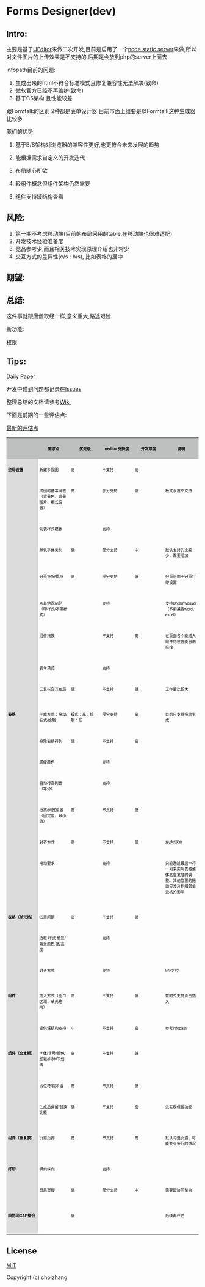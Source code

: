 # Forms Designer(dev)

## Intro:

主要是基于[UEditor](https://github.com/fex-team/ueditor)来做二次开发,目前是启用了一个[node static server](https://github.com/avevlad/gulp-connect)来做,所以对文件图片的上传效果是不支持的,后期是会放到php的server上面去

infopath目前的问题:

1. 生成出来的html不符合标准模式且修复兼容性无法解决(致命)
2. 微软官方已经不再维护(致命)
3. 基于CS架构,且性能较差

跟Formtalk的区别
2种都是表单设计器,目前市面上组要是以Formtalk这种生成器比较多

我们的优势
1. 基于B/S架构对浏览器的兼容性更好,也更符合未来发展的趋势
2. 能根据需求自定义的开发迭代

1. 布局随心所欲
2. 轻组件概念但组件架构仍然需要
3. 组件支持域结构查看

## 风险:
1. 第一期不考虑移动端(目前的布局采用的table,在移动端也很难适配)
2. 开发技术经验准备度
3. 竞品参考少,而且相关技术实现原理介绍也非常少
4. 交互方式的差异性(c/s : b/s), 比如表格的居中

## 期望:

## 总结:
这件事就跟唐僧取经一样,意义重大,路途艰险

新功能:

权限

## Tips:

[Daily Paper](DailyPaper.md)

开发中碰到问题都记录在[Issues](https://github.com/choizhang/forms-designer/issues)

整理总结的文档请参考[Wiki](https://github.com/choizhang/forms-designer/wiki)

下面是前期的一些评估点:

[最新的评估点](https://docs.zoho.com.cn/sheet/ropen.do?rid=jw8rlf4d3c93ce6144dc2bef50bc3cc09d4fb#)

<table cellspacing="0" cellpadding="0">
    <tbody>
        <tr class="firstRow">
            <td valign="top" style="border-color: rgb(0, 0, 0); padding: 4px; word-break: break-all; background-color: rgb(190, 192, 191);" width="89" height="14"></td>
            <td valign="top" style="border-color: rgb(0, 0, 0); padding: 4px; background-color: rgb(190, 192, 191);" width="89" height="14">
                <p style="text-align:center;">
                    <span style="font-family:PingFang SC;color:#000000;font-stretch: normal; font-size: 10px; font-family: &#39;PingFang SC&#39;; font-kerning: none; font-variant-ligatures: common-ligatures; -webkit-text-stroke-color: rgb(0, 0, 0);"><strong>需求点</strong></span>
                </p>
            </td>
            <td valign="top" style="border-color: rgb(0, 0, 0); padding: 4px; background-color: rgb(190, 192, 191);" width="89" height="14">
                <p style="text-align:center;">
                    <span style="font-family:PingFang SC;color:#000000;font-stretch: normal; font-size: 10px; font-family: &#39;PingFang SC&#39;; font-kerning: none; font-variant-ligatures: common-ligatures; -webkit-text-stroke-color: rgb(0, 0, 0);"><strong>优先级</strong></span>
                </p>
            </td>
            <td valign="top" style="border-color: rgb(0, 0, 0); padding: 4px; background-color: rgb(190, 192, 191);" width="89" height="14">
                <p style="text-align:center;">
                    <span style="font-family:Helvetica;color:#000000;font-stretch: normal; font-size: 10px; font-family: Helvetica; font-kerning: none; font-variant-ligatures: common-ligatures; -webkit-text-stroke-color: rgb(0, 0, 0);"><strong>ueditor</strong></span><span style="font-family:PingFang SC;color:#000000;font-stretch: normal; font-size: 10px; font-family: &#39;PingFang SC&#39;; font-kerning: none; font-variant-ligatures: common-ligatures; -webkit-text-stroke-color: rgb(0, 0, 0);"><strong>支持度</strong></span>
                </p>
            </td>
            <td valign="top" style="border-color: rgb(0, 0, 0); padding: 4px; background-color: rgb(190, 192, 191);" width="89" height="14">
                <p style="text-align:center;">
                    <span style="font-family:PingFang SC;color:#000000;font-stretch: normal; font-size: 10px; font-family: &#39;PingFang SC&#39;; font-kerning: none; font-variant-ligatures: common-ligatures; -webkit-text-stroke-color: rgb(0, 0, 0);"><strong>开发难度</strong></span>
                </p>
            </td>
            <td valign="top" style="border-color: rgb(0, 0, 0); padding: 4px; background-color: rgb(190, 192, 191);" width="89" height="14">
                <p style="text-align:center;">
                    <span style="font-family:PingFang SC;color:#000000;font-stretch: normal; font-size: 10px; font-family: &#39;PingFang SC&#39;; font-kerning: none; font-variant-ligatures: common-ligatures; -webkit-text-stroke-color: rgb(0, 0, 0);"><strong>说明</strong></span>
                </p>
            </td>
        </tr>
        <tr>
            <td valign="top" style="border-color: rgb(0, 0, 0); padding: 4px; word-break: break-all; background-color: rgb(220, 220, 220);" width="89" height="13" class="selectTdClass">
                <p>
                    <span style="font-family:PingFang SC;color:#000000;font-stretch: normal; font-size: 10px; font-family: &#39;PingFang SC&#39;; font-kerning: none; font-variant-ligatures: common-ligatures; -webkit-text-stroke-color: rgb(0, 0, 0);"><strong>全局设置</strong></span>
                </p>
            </td>
            <td valign="top" style="border-color: rgb(0, 0, 0); padding: 4px;" width="89" height="13" class="selectTdClass">
                <p>
                    <span style="font-family:PingFang SC;color:#000000;font-stretch: normal; font-size: 10px; font-family: &#39;PingFang SC&#39;; font-kerning: none; font-variant-ligatures: common-ligatures; -webkit-text-stroke-color: rgb(0, 0, 0);">新建多视图</span>
                </p>
            </td>
            <td valign="top" style="border-color: rgb(0, 0, 0); padding: 4px;" width="89" height="13" class="selectTdClass">
                <p>
                    <span style="font-family:PingFang SC;color:#000000;font-stretch: normal; font-size: 10px; font-family: &#39;PingFang SC&#39;; font-kerning: none; font-variant-ligatures: common-ligatures; -webkit-text-stroke-color: rgb(0, 0, 0);">高</span>
                </p>
            </td>
            <td valign="top" style="border-color: rgb(0, 0, 0); padding: 4px;" width="89" height="13" class="selectTdClass">
                <p>
                    <span style="font-family:PingFang SC;color:#000000;font-stretch: normal; font-size: 10px; font-family: &#39;PingFang SC&#39;; font-kerning: none; font-variant-ligatures: common-ligatures; -webkit-text-stroke-color: rgb(0, 0, 0);">不支持</span>
                </p>
            </td>
            <td valign="top" style="border-color: rgb(0, 0, 0); padding: 4px;" width="89" height="13" class="selectTdClass">
                <p>
                    <span style="font-family:PingFang SC;color:#000000;font-stretch: normal; font-size: 10px; font-family: &#39;PingFang SC&#39;; font-kerning: none; font-variant-ligatures: common-ligatures; -webkit-text-stroke-color: rgb(0, 0, 0);">高</span>
                </p>
            </td>
            <td valign="top" style="border-color: rgb(0, 0, 0); padding: 4px;" width="89" height="13" class="selectTdClass"></td>
        </tr>
        <tr>
            <td valign="top" style="border-color: rgb(0, 0, 0); padding: 4px; background-color: rgb(220, 220, 220);" width="89" height="41"></td>
            <td valign="top" style="border-color: rgb(0, 0, 0); padding: 4px;" width="89" height="41">
                <p>
                    <span style="font-family:PingFang SC;color:#000000;font-stretch: normal; font-size: 10px; font-family: &#39;PingFang SC&#39;; font-kerning: none; font-variant-ligatures: common-ligatures; -webkit-text-stroke-color: rgb(0, 0, 0);">试图的基本设置（背景色，背景图片，板式设置）</span>
                </p>
            </td>
            <td valign="top" style="border-color: rgb(0, 0, 0); padding: 4px;" width="89" height="41">
                <p>
                    <span style="font-family:PingFang SC;color:#000000;font-stretch: normal; font-size: 10px; font-family: &#39;PingFang SC&#39;; font-kerning: none; font-variant-ligatures: common-ligatures; -webkit-text-stroke-color: rgb(0, 0, 0);">高</span>
                </p>
            </td>
            <td valign="top" style="border-color: rgb(0, 0, 0); padding: 4px;" width="89" height="41">
                <p>
                    <span style="font-family:PingFang SC;color:#000000;font-stretch: normal; font-size: 10px; font-family: &#39;PingFang SC&#39;; font-kerning: none; font-variant-ligatures: common-ligatures; -webkit-text-stroke-color: rgb(0, 0, 0);">部分支持</span>
                </p>
            </td>
            <td valign="top" style="border-color: rgb(0, 0, 0); padding: 4px;" width="89" height="41">
                <p>
                    <span style="font-family:PingFang SC;color:#000000;font-stretch: normal; font-size: 10px; font-family: &#39;PingFang SC&#39;; font-kerning: none; font-variant-ligatures: common-ligatures; -webkit-text-stroke-color: rgb(0, 0, 0);">低</span>
                </p>
            </td>
            <td valign="top" style="border-color: rgb(0, 0, 0); padding: 4px;" width="89" height="41">
                <p>
                    <span style="font-family:PingFang SC;color:#000000;font-stretch: normal; font-size: 10px; font-family: &#39;PingFang SC&#39;; font-kerning: none; font-variant-ligatures: common-ligatures; -webkit-text-stroke-color: rgb(0, 0, 0);">板式设置不支持</span>
                </p>
            </td>
        </tr>
        <tr>
            <td valign="top" style="border-color: rgb(0, 0, 0); padding: 4px; background-color: rgb(220, 220, 220);" width="89" height="14"></td>
            <td valign="top" style="border-color: rgb(0, 0, 0); padding: 4px;" width="89" height="14">
                <p>
                    <span style="font-family:PingFang SC;color:#000000;font-stretch: normal; font-size: 10px; font-family: &#39;PingFang SC&#39;; font-kerning: none; font-variant-ligatures: common-ligatures; -webkit-text-stroke-color: rgb(0, 0, 0);">列表样式模板</span>
                </p>
            </td>
            <td valign="top" style="border-color: rgb(0, 0, 0); padding: 4px;" width="89" height="14"></td>
            <td valign="top" style="border-color: rgb(0, 0, 0); padding: 4px;" width="89" height="14">
                <p>
                    <span style="font-family:PingFang SC;color:#000000;font-stretch: normal; font-size: 10px; font-family: &#39;PingFang SC&#39;; font-kerning: none; font-variant-ligatures: common-ligatures; -webkit-text-stroke-color: rgb(0, 0, 0);">支持</span>
                </p>
            </td>
            <td valign="top" style="border-color: rgb(0, 0, 0); padding: 4px;" width="89" height="14"></td>
            <td valign="top" style="border-color: rgb(0, 0, 0); padding: 4px;" width="89" height="14"></td>
        </tr>
        <tr>
            <td valign="top" style="border-color: rgb(0, 0, 0); padding: 4px; background-color: rgb(220, 220, 220);" width="89" height="27"></td>
            <td valign="top" style="border-color: rgb(0, 0, 0); padding: 4px;" width="89" height="27">
                <p>
                    <span style="font-family:PingFang SC;color:#000000;font-stretch: normal; font-size: 10px; font-family: &#39;PingFang SC&#39;; font-kerning: none; font-variant-ligatures: common-ligatures; -webkit-text-stroke-color: rgb(0, 0, 0);">默认字体类别</span>
                </p>
            </td>
            <td valign="top" style="border-color: rgb(0, 0, 0); padding: 4px;" width="89" height="27">
                <p>
                    <span style="font-family:PingFang SC;color:#000000;font-stretch: normal; font-size: 10px; font-family: &#39;PingFang SC&#39;; font-kerning: none; font-variant-ligatures: common-ligatures; -webkit-text-stroke-color: rgb(0, 0, 0);">低</span>
                </p>
            </td>
            <td valign="top" style="border-color: rgb(0, 0, 0); padding: 4px;" width="89" height="27">
                <p>
                    <span style="font-family:PingFang SC;color:#000000;font-stretch: normal; font-size: 10px; font-family: &#39;PingFang SC&#39;; font-kerning: none; font-variant-ligatures: common-ligatures; -webkit-text-stroke-color: rgb(0, 0, 0);">部分支持</span>
                </p>
            </td>
            <td valign="top" style="border-color: rgb(0, 0, 0); padding: 4px;" width="89" height="27">
                <p>
                    <span style="font-family:PingFang SC;color:#000000;font-stretch: normal; font-size: 10px; font-family: &#39;PingFang SC&#39;; font-kerning: none; font-variant-ligatures: common-ligatures; -webkit-text-stroke-color: rgb(0, 0, 0);">中</span>
                </p>
            </td>
            <td valign="top" style="border-color: rgb(0, 0, 0); padding: 4px;" width="89" height="27">
                <p>
                    <span style="font-family:PingFang SC;color:#000000;font-stretch: normal; font-size: 10px; font-family: &#39;PingFang SC&#39;; font-kerning: none; font-variant-ligatures: common-ligatures; -webkit-text-stroke-color: rgb(0, 0, 0);">默认支持的比较少，需要增加</span>
                </p>
            </td>
        </tr>
        <tr>
            <td valign="top" style="border-color: rgb(0, 0, 0); padding: 4px; background-color: rgb(220, 220, 220);" width="89" height="28"></td>
            <td valign="top" style="border-color: rgb(0, 0, 0); padding: 4px;" width="89" height="28">
                <p>
                    <span style="font-family:PingFang SC;color:#000000;font-stretch: normal; font-size: 10px; font-family: &#39;PingFang SC&#39;; font-kerning: none; font-variant-ligatures: common-ligatures; -webkit-text-stroke-color: rgb(0, 0, 0);">分页符</span><span style="font-family:Helvetica;color:#000000;font-stretch: normal; font-size: 10px; font-family: Helvetica; font-kerning: none; font-variant-ligatures: common-ligatures; -webkit-text-stroke-color: rgb(0, 0, 0);">/</span><span style="font-family:PingFang SC;color:#000000;font-stretch: normal; font-size: 10px; font-family: &#39;PingFang SC&#39;; font-kerning: none; font-variant-ligatures: common-ligatures; -webkit-text-stroke-color: rgb(0, 0, 0);">分隔符</span>
                </p>
            </td>
            <td valign="top" style="border-color: rgb(0, 0, 0); padding: 4px;" width="89" height="28">
                <p>
                    <span style="font-family:PingFang SC;color:#000000;font-stretch: normal; font-size: 10px; font-family: &#39;PingFang SC&#39;; font-kerning: none; font-variant-ligatures: common-ligatures; -webkit-text-stroke-color: rgb(0, 0, 0);">高</span>
                </p>
            </td>
            <td valign="top" style="border-color: rgb(0, 0, 0); padding: 4px;" width="89" height="28">
                <p>
                    <span style="font-family:PingFang SC;color:#000000;font-stretch: normal; font-size: 10px; font-family: &#39;PingFang SC&#39;; font-kerning: none; font-variant-ligatures: common-ligatures; -webkit-text-stroke-color: rgb(0, 0, 0);">部分支持</span>
                </p>
            </td>
            <td valign="top" style="border-color: rgb(0, 0, 0); padding: 4px;" width="89" height="28">
                <p>
                    <span style="font-family:PingFang SC;color:#000000;font-stretch: normal; font-size: 10px; font-family: &#39;PingFang SC&#39;; font-kerning: none; font-variant-ligatures: common-ligatures; -webkit-text-stroke-color: rgb(0, 0, 0);">低</span>
                </p>
            </td>
            <td valign="top" style="border-color: rgb(0, 0, 0); padding: 4px;" width="89" height="28">
                <p>
                    <span style="font-family:PingFang SC;color:#000000;font-stretch: normal; font-size: 10px; font-family: &#39;PingFang SC&#39;; font-kerning: none; font-variant-ligatures: common-ligatures; -webkit-text-stroke-color: rgb(0, 0, 0);">分页符用于分页打印设置</span>
                </p>
            </td>
        </tr>
        <tr>
            <td valign="top" style="border-color: rgb(0, 0, 0); padding: 4px; background-color: rgb(220, 220, 220);" width="89" height="55"></td>
            <td valign="top" style="border-color: rgb(0, 0, 0); padding: 4px;" width="89" height="55">
                <p>
                    <span style="font-family:PingFang SC;color:#000000;font-stretch: normal; font-size: 10px; font-family: &#39;PingFang SC&#39;; font-kerning: none; font-variant-ligatures: common-ligatures; -webkit-text-stroke-color: rgb(0, 0, 0);">从其他源粘贴（带样式</span><span style="font-family:Helvetica;color:#000000;font-stretch: normal; font-size: 10px; font-family: Helvetica; font-kerning: none; font-variant-ligatures: common-ligatures; -webkit-text-stroke-color: rgb(0, 0, 0);">/</span><span style="font-family:PingFang SC;color:#000000;font-stretch: normal; font-size: 10px; font-family: &#39;PingFang SC&#39;; font-kerning: none; font-variant-ligatures: common-ligatures; -webkit-text-stroke-color: rgb(0, 0, 0);">不带样式）</span>
                </p>
            </td>
            <td valign="top" style="border-color: rgb(0, 0, 0); padding: 4px;" width="89" height="55"></td>
            <td valign="top" style="border-color: rgb(0, 0, 0); padding: 4px;" width="89" height="55">
                <p>
                    <span style="font-family:PingFang SC;color:#000000;font-stretch: normal; font-size: 10px; font-family: &#39;PingFang SC&#39;; font-kerning: none; font-variant-ligatures: common-ligatures; -webkit-text-stroke-color: rgb(0, 0, 0);">支持</span>
                </p>
            </td>
            <td valign="top" style="border-color: rgb(0, 0, 0); padding: 4px;" width="89" height="55"></td>
            <td valign="top" style="border-color: rgb(0, 0, 0); padding: 4px;" width="89" height="55">
                <p>
                    <span style="font-family:PingFang SC;color:#000000;font-stretch: normal; font-size: 10px; font-family: &#39;PingFang SC&#39;; font-kerning: none; font-variant-ligatures: common-ligatures; -webkit-text-stroke-color: rgb(0, 0, 0);">支持</span><span style="font-family:Helvetica;color:#000000;font-stretch: normal; font-size: 10px; font-family: Helvetica; font-kerning: none; font-variant-ligatures: common-ligatures; -webkit-text-stroke-color: rgb(0, 0, 0);">Dreamweaver</span><span style="font-family:PingFang SC;color:#000000;font-stretch: normal; font-size: 10px; font-family: &#39;PingFang SC&#39;; font-kerning: none; font-variant-ligatures: common-ligatures; -webkit-text-stroke-color: rgb(0, 0, 0);">（不用兼容</span><span style="font-family:Helvetica;color:#000000;font-stretch: normal; font-size: 10px; font-family: Helvetica; font-kerning: none; font-variant-ligatures: common-ligatures; -webkit-text-stroke-color: rgb(0, 0, 0);">word</span><span style="font-family:PingFang SC;color:#000000;font-stretch: normal; font-size: 10px; font-family: &#39;PingFang SC&#39;; font-kerning: none; font-variant-ligatures: common-ligatures; -webkit-text-stroke-color: rgb(0, 0, 0);">，</span><span style="font-family:Helvetica;color:#000000;font-stretch: normal; font-size: 10px; font-family: Helvetica; font-kerning: none; font-variant-ligatures: common-ligatures; -webkit-text-stroke-color: rgb(0, 0, 0);">excel</span><span style="font-family:PingFang SC;color:#000000;font-stretch: normal; font-size: 10px; font-family: &#39;PingFang SC&#39;; font-kerning: none; font-variant-ligatures: common-ligatures; -webkit-text-stroke-color: rgb(0, 0, 0);">）</span>
                </p>
            </td>
        </tr>
        <tr>
            <td valign="top" style="border-color: rgb(0, 0, 0); padding: 4px; background-color: rgb(220, 220, 220);" width="89" height="41"></td>
            <td valign="top" style="border-color: rgb(0, 0, 0); padding: 4px;" width="89" height="41">
                <p>
                    <span style="font-family:PingFang SC;color:#000000;font-stretch: normal; font-size: 10px; font-family: &#39;PingFang SC&#39;; font-kerning: none; font-variant-ligatures: common-ligatures; -webkit-text-stroke-color: rgb(0, 0, 0);">组件拖拽</span>
                </p>
            </td>
            <td valign="top" style="border-color: rgb(0, 0, 0); padding: 4px;" width="89" height="41"></td>
            <td valign="top" style="border-color: rgb(0, 0, 0); padding: 4px;" width="89" height="41">
                <p>
                    <span style="font-family:PingFang SC;color:#000000;font-stretch: normal; font-size: 10px; font-family: &#39;PingFang SC&#39;; font-kerning: none; font-variant-ligatures: common-ligatures; -webkit-text-stroke-color: rgb(0, 0, 0);">不支持</span>
                </p>
            </td>
            <td valign="top" style="border-color: rgb(0, 0, 0); padding: 4px;" width="89" height="41">
                <p>
                    <span style="font-family:PingFang SC;color:#000000;font-stretch: normal; font-size: 10px; font-family: &#39;PingFang SC&#39;; font-kerning: none; font-variant-ligatures: common-ligatures; -webkit-text-stroke-color: rgb(0, 0, 0);">高</span>
                </p>
            </td>
            <td valign="top" style="border-color: rgb(0, 0, 0); padding: 4px;" width="89" height="41">
                <p>
                    <span style="font-family:PingFang SC;color:#000000;font-stretch: normal; font-size: 10px; font-family: &#39;PingFang SC&#39;; font-kerning: none; font-variant-ligatures: common-ligatures; -webkit-text-stroke-color: rgb(0, 0, 0);">在页面各个能插入组件的位置能自由拖拽</span>
                </p>
            </td>
        </tr>
        <tr>
            <td valign="top" style="border-color: rgb(0, 0, 0); padding: 4px; background-color: rgb(220, 220, 220);" width="89" height="14"></td>
            <td valign="top" style="border-color: rgb(0, 0, 0); padding: 4px;" width="89" height="14">
                <p>
                    <span style="font-family:PingFang SC;color:#000000;font-stretch: normal; font-size: 10px; font-family: &#39;PingFang SC&#39;; font-kerning: none; font-variant-ligatures: common-ligatures; -webkit-text-stroke-color: rgb(0, 0, 0);">表单预览</span>
                </p>
            </td>
            <td valign="top" style="border-color: rgb(0, 0, 0); padding: 4px;" width="89" height="14"></td>
            <td valign="top" style="border-color: rgb(0, 0, 0); padding: 4px;" width="89" height="14">
                <p>
                    <span style="font-family:PingFang SC;color:#000000;font-stretch: normal; font-size: 10px; font-family: &#39;PingFang SC&#39;; font-kerning: none; font-variant-ligatures: common-ligatures; -webkit-text-stroke-color: rgb(0, 0, 0);">支持</span>
                </p>
            </td>
            <td valign="top" style="border-color: rgb(0, 0, 0); padding: 4px;" width="89" height="14"></td>
            <td valign="top" style="border-color: rgb(0, 0, 0); padding: 4px;" width="89" height="14"></td>
        </tr>
        <tr>
            <td valign="top" style="border-color: rgb(0, 0, 0); padding: 4px; background-color: rgb(220, 220, 220);" width="89" height="13"></td>
            <td valign="top" style="border-color: rgb(0, 0, 0); padding: 4px;" width="89" height="13">
                <p>
                    <span style="font-family:PingFang SC;color:#000000;font-stretch: normal; font-size: 10px; font-family: &#39;PingFang SC&#39;; font-kerning: none; font-variant-ligatures: common-ligatures; -webkit-text-stroke-color: rgb(0, 0, 0);">工具栏交互布局</span>
                </p>
            </td>
            <td valign="top" style="border-color: rgb(0, 0, 0); padding: 4px;" width="89" height="13">
                <p>
                    <span style="font-family:PingFang SC;color:#000000;font-stretch: normal; font-size: 10px; font-family: &#39;PingFang SC&#39;; font-kerning: none; font-variant-ligatures: common-ligatures; -webkit-text-stroke-color: rgb(0, 0, 0);">低</span>
                </p>
            </td>
            <td valign="top" style="border-color: rgb(0, 0, 0); padding: 4px;" width="89" height="13">
                <p>
                    <span style="font-family:PingFang SC;color:#000000;font-stretch: normal; font-size: 10px; font-family: &#39;PingFang SC&#39;; font-kerning: none; font-variant-ligatures: common-ligatures; -webkit-text-stroke-color: rgb(0, 0, 0);">不支持</span>
                </p>
            </td>
            <td valign="top" style="border-color: rgb(0, 0, 0); padding: 4px;" width="89" height="13">
                <p>
                    <span style="font-family:PingFang SC;color:#000000;font-stretch: normal; font-size: 10px; font-family: &#39;PingFang SC&#39;; font-kerning: none; font-variant-ligatures: common-ligatures; -webkit-text-stroke-color: rgb(0, 0, 0);">低</span>
                </p>
            </td>
            <td valign="top" style="border-color: rgb(0, 0, 0); padding: 4px;" width="89" height="13">
                <p>
                    <span style="font-family:PingFang SC;color:#000000;font-stretch: normal; font-size: 10px; font-family: &#39;PingFang SC&#39;; font-kerning: none; font-variant-ligatures: common-ligatures; -webkit-text-stroke-color: rgb(0, 0, 0);">工作量比较大</span>
                </p>
            </td>
        </tr>
        <tr>
            <td valign="top" style="border-color: rgb(0, 0, 0); padding: 4px; background-color: rgb(220, 220, 220);" width="89" height="11"></td>
            <td valign="top" style="border-color: rgb(0, 0, 0); padding: 4px;" width="89" height="11"></td>
            <td valign="top" style="border-color: rgb(0, 0, 0); padding: 4px;" width="89" height="11"></td>
            <td valign="top" style="border-color: rgb(0, 0, 0); padding: 4px;" width="89" height="11"></td>
            <td valign="top" style="border-color: rgb(0, 0, 0); padding: 4px;" width="89" height="11"></td>
            <td valign="top" style="border-color: rgb(0, 0, 0); padding: 4px;" width="89" height="11"></td>
        </tr>
        <tr>
            <td valign="top" style="border-color: rgb(0, 0, 0); padding: 4px; background-color: rgb(220, 220, 220);" width="89" height="28">
                <p>
                    <span style="font-family:PingFang SC;color:#000000;font-stretch: normal; font-size: 10px; font-family: &#39;PingFang SC&#39;; font-kerning: none; font-variant-ligatures: common-ligatures; -webkit-text-stroke-color: rgb(0, 0, 0);"><strong>表格</strong></span>
                </p>
            </td>
            <td valign="top" style="border-color: rgb(0, 0, 0); padding: 4px;" width="89" height="28">
                <p>
                    <span style="font-family:PingFang SC;color:#000000;font-stretch: normal; font-size: 10px; font-family: &#39;PingFang SC&#39;; font-kerning: none; font-variant-ligatures: common-ligatures; -webkit-text-stroke-color: rgb(0, 0, 0);">生成方式：拖动</span><span style="font-family:Helvetica;color:#000000;font-stretch: normal; font-size: 10px; font-family: Helvetica; font-kerning: none; font-variant-ligatures: common-ligatures; -webkit-text-stroke-color: rgb(0, 0, 0);">/</span><span style="font-family:PingFang SC;color:#000000;font-stretch: normal; font-size: 10px; font-family: &#39;PingFang SC&#39;; font-kerning: none; font-variant-ligatures: common-ligatures; -webkit-text-stroke-color: rgb(0, 0, 0);">板式</span><span style="font-family:Helvetica;color:#000000;font-stretch: normal; font-size: 10px; font-family: Helvetica; font-kerning: none; font-variant-ligatures: common-ligatures; -webkit-text-stroke-color: rgb(0, 0, 0);">/</span><span style="font-family:PingFang SC;color:#000000;font-stretch: normal; font-size: 10px; font-family: &#39;PingFang SC&#39;; font-kerning: none; font-variant-ligatures: common-ligatures; -webkit-text-stroke-color: rgb(0, 0, 0);">绘制</span>
                </p>
            </td>
            <td valign="top" style="border-color: rgb(0, 0, 0); padding: 4px;" width="89" height="28">
                <p>
                    <span style="font-family:PingFang SC;color:#000000;font-stretch: normal; font-size: 10px; font-family: &#39;PingFang SC&#39;; font-kerning: none; font-variant-ligatures: common-ligatures; -webkit-text-stroke-color: rgb(0, 0, 0);">板式：高；绘制：低</span>
                </p>
            </td>
            <td valign="top" style="border-color: rgb(0, 0, 0); padding: 4px;" width="89" height="28">
                <p>
                    <span style="font-family:PingFang SC;color:#000000;font-stretch: normal; font-size: 10px; font-family: &#39;PingFang SC&#39;; font-kerning: none; font-variant-ligatures: common-ligatures; -webkit-text-stroke-color: rgb(0, 0, 0);">部分支持</span>
                </p>
            </td>
            <td valign="top" style="border-color: rgb(0, 0, 0); padding: 4px;" width="89" height="28">
                <p>
                    <span style="font-family:PingFang SC;color:#000000;font-stretch: normal; font-size: 10px; font-family: &#39;PingFang SC&#39;; font-kerning: none; font-variant-ligatures: common-ligatures; -webkit-text-stroke-color: rgb(0, 0, 0);">高</span>
                </p>
            </td>
            <td valign="top" style="border-color: rgb(0, 0, 0); padding: 4px;" width="89" height="28">
                <p>
                    <span style="font-family:PingFang SC;color:#000000;font-stretch: normal; font-size: 10px; font-family: &#39;PingFang SC&#39;; font-kerning: none; font-variant-ligatures: common-ligatures; -webkit-text-stroke-color: rgb(0, 0, 0);">目前只支持拖动生成</span>
                </p>
            </td>
        </tr>
        <tr>
            <td valign="top" style="border-color: rgb(0, 0, 0); padding: 4px; background-color: rgb(220, 220, 220);" width="89" height="13"></td>
            <td valign="top" style="border-color: rgb(0, 0, 0); padding: 4px;" width="89" height="13">
                <p>
                    <span style="font-family:PingFang SC;color:#000000;font-stretch: normal; font-size: 10px; font-family: &#39;PingFang SC&#39;; font-kerning: none; font-variant-ligatures: common-ligatures; -webkit-text-stroke-color: rgb(0, 0, 0);">擦除表格行列</span>
                </p>
            </td>
            <td valign="top" style="border-color: rgb(0, 0, 0); padding: 4px;" width="89" height="13">
                <p>
                    <span style="font-family:PingFang SC;color:#000000;font-stretch: normal; font-size: 10px; font-family: &#39;PingFang SC&#39;; font-kerning: none; font-variant-ligatures: common-ligatures; -webkit-text-stroke-color: rgb(0, 0, 0);">低</span>
                </p>
            </td>
            <td valign="top" style="border-color: rgb(0, 0, 0); padding: 4px;" width="89" height="13">
                <p>
                    <span style="font-family:PingFang SC;color:#000000;font-stretch: normal; font-size: 10px; font-family: &#39;PingFang SC&#39;; font-kerning: none; font-variant-ligatures: common-ligatures; -webkit-text-stroke-color: rgb(0, 0, 0);">不支持</span>
                </p>
            </td>
            <td valign="top" style="border-color: rgb(0, 0, 0); padding: 4px;" width="89" height="13">
                <p>
                    <span style="font-family:PingFang SC;color:#000000;font-stretch: normal; font-size: 10px; font-family: &#39;PingFang SC&#39;; font-kerning: none; font-variant-ligatures: common-ligatures; -webkit-text-stroke-color: rgb(0, 0, 0);">高</span>
                </p>
            </td>
            <td valign="top" style="border-color: rgb(0, 0, 0); padding: 4px;" width="89" height="13"></td>
        </tr>
        <tr>
            <td valign="top" style="border-color: rgb(0, 0, 0); padding: 4px; background-color: rgb(220, 220, 220);" width="89" height="13"></td>
            <td valign="top" style="border-color: rgb(0, 0, 0); padding: 4px;" width="89" height="13">
                <p>
                    <span style="font-family:PingFang SC;color:#000000;font-stretch: normal; font-size: 10px; font-family: &#39;PingFang SC&#39;; font-kerning: none; font-variant-ligatures: common-ligatures; -webkit-text-stroke-color: rgb(0, 0, 0);">底纹颜色</span>
                </p>
            </td>
            <td valign="top" style="border-color: rgb(0, 0, 0); padding: 4px;" width="89" height="13"></td>
            <td valign="top" style="border-color: rgb(0, 0, 0); padding: 4px;" width="89" height="13">
                <p>
                    <span style="font-family:PingFang SC;color:#000000;font-stretch: normal; font-size: 10px; font-family: &#39;PingFang SC&#39;; font-kerning: none; font-variant-ligatures: common-ligatures; -webkit-text-stroke-color: rgb(0, 0, 0);">支持</span>
                </p>
            </td>
            <td valign="top" style="border-color: rgb(0, 0, 0); padding: 4px;" width="89" height="13"></td>
            <td valign="top" style="border-color: rgb(0, 0, 0); padding: 4px;" width="89" height="13"></td>
        </tr>
        <tr>
            <td valign="top" style="border-color: rgb(0, 0, 0); padding: 4px; background-color: rgb(220, 220, 220);" width="89" height="28"></td>
            <td valign="top" style="border-color: rgb(0, 0, 0); padding: 4px;" width="89" height="28">
                <p>
                    <span style="font-family:PingFang SC;color:#000000;font-stretch: normal; font-size: 10px; font-family: &#39;PingFang SC&#39;; font-kerning: none; font-variant-ligatures: common-ligatures; -webkit-text-stroke-color: rgb(0, 0, 0);">自动行高列宽（等分）</span>
                </p>
            </td>
            <td valign="top" style="border-color: rgb(0, 0, 0); padding: 4px;" width="89" height="28"></td>
            <td valign="top" style="border-color: rgb(0, 0, 0); padding: 4px;" width="89" height="28">
                <p>
                    <span style="font-family:PingFang SC;color:#000000;font-stretch: normal; font-size: 10px; font-family: &#39;PingFang SC&#39;; font-kerning: none; font-variant-ligatures: common-ligatures; -webkit-text-stroke-color: rgb(0, 0, 0);">支持</span>
                </p>
            </td>
            <td valign="top" style="border-color: rgb(0, 0, 0); padding: 4px;" width="89" height="28"></td>
            <td valign="top" style="border-color: rgb(0, 0, 0); padding: 4px;" width="89" height="28"></td>
        </tr>
        <tr>
            <td valign="top" style="border-color: rgb(0, 0, 0); padding: 4px; background-color: rgb(220, 220, 220);" width="89" height="27"></td>
            <td valign="top" style="border-color: rgb(0, 0, 0); padding: 4px;" width="89" height="27">
                <p>
                    <span style="font-family:PingFang SC;color:#000000;font-stretch: normal; font-size: 10px; font-family: &#39;PingFang SC&#39;; font-kerning: none; font-variant-ligatures: common-ligatures; -webkit-text-stroke-color: rgb(0, 0, 0);">行高</span><span style="font-family:Helvetica;color:#000000;font-stretch: normal; font-size: 10px; font-family: Helvetica; font-kerning: none; font-variant-ligatures: common-ligatures; -webkit-text-stroke-color: rgb(0, 0, 0);">/</span><span style="font-family:PingFang SC;color:#000000;font-stretch: normal; font-size: 10px; font-family: &#39;PingFang SC&#39;; font-kerning: none; font-variant-ligatures: common-ligatures; -webkit-text-stroke-color: rgb(0, 0, 0);">列宽设置（固定值，最小值）</span>
                </p>
            </td>
            <td valign="top" style="border-color: rgb(0, 0, 0); padding: 4px;" width="89" height="27">
                <p>
                    <span style="font-family:PingFang SC;color:#000000;font-stretch: normal; font-size: 10px; font-family: &#39;PingFang SC&#39;; font-kerning: none; font-variant-ligatures: common-ligatures; -webkit-text-stroke-color: rgb(0, 0, 0);">高</span>
                </p>
            </td>
            <td valign="top" style="border-color: rgb(0, 0, 0); padding: 4px;" width="89" height="27">
                <p>
                    <span style="font-family:PingFang SC;color:#000000;font-stretch: normal; font-size: 10px; font-family: &#39;PingFang SC&#39;; font-kerning: none; font-variant-ligatures: common-ligatures; -webkit-text-stroke-color: rgb(0, 0, 0);">不支持</span>
                </p>
            </td>
            <td valign="top" style="border-color: rgb(0, 0, 0); padding: 4px;" width="89" height="27">
                <p>
                    <span style="font-family:PingFang SC;color:#000000;font-stretch: normal; font-size: 10px; font-family: &#39;PingFang SC&#39;; font-kerning: none; font-variant-ligatures: common-ligatures; -webkit-text-stroke-color: rgb(0, 0, 0);">低</span>
                </p>
            </td>
            <td valign="top" style="border-color: rgb(0, 0, 0); padding: 4px;" width="89" height="27"></td>
        </tr>
        <tr>
            <td valign="top" style="border-color: rgb(0, 0, 0); padding: 4px; background-color: rgb(220, 220, 220);" width="89" height="13"></td>
            <td valign="top" style="border-color: rgb(0, 0, 0); padding: 4px;" width="89" height="13">
                <p>
                    <span style="font-family:PingFang SC;color:#000000;font-stretch: normal; font-size: 10px; font-family: &#39;PingFang SC&#39;; font-kerning: none; font-variant-ligatures: common-ligatures; -webkit-text-stroke-color: rgb(0, 0, 0);">对齐方式</span>
                </p>
            </td>
            <td valign="top" style="border-color: rgb(0, 0, 0); padding: 4px;" width="89" height="13">
                <p>
                    <span style="font-family:PingFang SC;color:#000000;font-stretch: normal; font-size: 10px; font-family: &#39;PingFang SC&#39;; font-kerning: none; font-variant-ligatures: common-ligatures; -webkit-text-stroke-color: rgb(0, 0, 0);">高</span>
                </p>
            </td>
            <td valign="top" style="border-color: rgb(0, 0, 0); padding: 4px;" width="89" height="13">
                <p>
                    <span style="font-family:PingFang SC;color:#000000;font-stretch: normal; font-size: 10px; font-family: &#39;PingFang SC&#39;; font-kerning: none; font-variant-ligatures: common-ligatures; -webkit-text-stroke-color: rgb(0, 0, 0);">不支持</span>
                </p>
            </td>
            <td valign="top" style="border-color: rgb(0, 0, 0); padding: 4px;" width="89" height="13">
                <p>
                    <span style="font-family:PingFang SC;color:#000000;font-stretch: normal; font-size: 10px; font-family: &#39;PingFang SC&#39;; font-kerning: none; font-variant-ligatures: common-ligatures; -webkit-text-stroke-color: rgb(0, 0, 0);">低</span>
                </p>
            </td>
            <td valign="top" style="border-color: rgb(0, 0, 0); padding: 4px;" width="89" height="13">
                <p>
                    <span style="font-family:PingFang SC;color:#000000;font-stretch: normal; font-size: 10px; font-family: &#39;PingFang SC&#39;; font-kerning: none; font-variant-ligatures: common-ligatures; -webkit-text-stroke-color: rgb(0, 0, 0);">左</span><span style="font-family:Helvetica;color:#000000;font-stretch: normal; font-size: 10px; font-family: Helvetica; font-kerning: none; font-variant-ligatures: common-ligatures; -webkit-text-stroke-color: rgb(0, 0, 0);">/</span><span style="font-family:PingFang SC;color:#000000;font-stretch: normal; font-size: 10px; font-family: &#39;PingFang SC&#39;; font-kerning: none; font-variant-ligatures: common-ligatures; -webkit-text-stroke-color: rgb(0, 0, 0);">右</span><span style="font-family:Helvetica;color:#000000;font-stretch: normal; font-size: 10px; font-family: Helvetica; font-kerning: none; font-variant-ligatures: common-ligatures; -webkit-text-stroke-color: rgb(0, 0, 0);">/</span><span style="font-family:PingFang SC;color:#000000;font-stretch: normal; font-size: 10px; font-family: &#39;PingFang SC&#39;; font-kerning: none; font-variant-ligatures: common-ligatures; -webkit-text-stroke-color: rgb(0, 0, 0);">居中</span>
                </p>
            </td>
        </tr>
        <tr>
            <td valign="top" style="border-color: rgb(0, 0, 0); padding: 4px; background-color: rgb(220, 220, 220);" width="89" height="84"></td>
            <td valign="top" style="border-color: rgb(0, 0, 0); padding: 4px;" width="89" height="84">
                <p>
                    <span style="font-family:PingFang SC;color:#000000;font-stretch: normal; font-size: 10px; font-family: &#39;PingFang SC&#39;; font-kerning: none; font-variant-ligatures: common-ligatures; -webkit-text-stroke-color: rgb(0, 0, 0);">拖动要求</span>
                </p>
            </td>
            <td valign="top" style="border-color: rgb(0, 0, 0); padding: 4px;" width="89" height="84"></td>
            <td valign="top" style="border-color: rgb(0, 0, 0); padding: 4px;" width="89" height="84">
                <p>
                    <span style="font-family:PingFang SC;color:#000000;font-stretch: normal; font-size: 10px; font-family: &#39;PingFang SC&#39;; font-kerning: none; font-variant-ligatures: common-ligatures; -webkit-text-stroke-color: rgb(0, 0, 0);">支持</span>
                </p>
            </td>
            <td valign="top" style="border-color: rgb(0, 0, 0); padding: 4px;" width="89" height="84"></td>
            <td valign="top" style="border-color: rgb(0, 0, 0); padding: 4px;" width="89" height="84">
                <p>
                    <span style="font-family:PingFang SC;color:#000000;font-stretch: normal; font-size: 10px; font-family: &#39;PingFang SC&#39;; font-kerning: none; font-variant-ligatures: common-ligatures; -webkit-text-stroke-color: rgb(0, 0, 0);">只能通过最后一行一列来实现表格整体高度宽度的调整。其他位置的拖动只涉及到相邻单元格的影响</span>
                </p>
            </td>
        </tr>
        <tr>
            <td valign="top" style="border-color: rgb(0, 0, 0); padding: 4px; background-color: rgb(220, 220, 220);" width="89" height="11"></td>
            <td valign="top" style="border-color: rgb(0, 0, 0); padding: 4px;" width="89" height="11"></td>
            <td valign="top" style="border-color: rgb(0, 0, 0); padding: 4px;" width="89" height="11"></td>
            <td valign="top" style="border-color: rgb(0, 0, 0); padding: 4px;" width="89" height="11"></td>
            <td valign="top" style="border-color: rgb(0, 0, 0); padding: 4px;" width="89" height="11"></td>
            <td valign="top" style="border-color: rgb(0, 0, 0); padding: 4px;" width="89" height="11"></td>
        </tr>
        <tr>
            <td valign="top" style="border-color: rgb(0, 0, 0); padding: 4px; background-color: rgb(220, 220, 220);" width="89" height="13">
                <p>
                    <span style="font-family:PingFang SC;color:#000000;font-stretch: normal; font-size: 10px; font-family: &#39;PingFang SC&#39;; font-kerning: none; font-variant-ligatures: common-ligatures; -webkit-text-stroke-color: rgb(0, 0, 0);"><strong>表格（单元格）</strong></span>
                </p>
            </td>
            <td valign="top" style="border-color: rgb(0, 0, 0); padding: 4px;" width="89" height="13">
                <p>
                    <span style="font-family:PingFang SC;color:#000000;font-stretch: normal; font-size: 10px; font-family: &#39;PingFang SC&#39;; font-kerning: none; font-variant-ligatures: common-ligatures; -webkit-text-stroke-color: rgb(0, 0, 0);">四周间距</span>
                </p>
            </td>
            <td valign="top" style="border-color: rgb(0, 0, 0); padding: 4px;" width="89" height="13">
                <p>
                    <span style="font-family:PingFang SC;color:#000000;font-stretch: normal; font-size: 10px; font-family: &#39;PingFang SC&#39;; font-kerning: none; font-variant-ligatures: common-ligatures; -webkit-text-stroke-color: rgb(0, 0, 0);">高</span>
                </p>
            </td>
            <td valign="top" style="border-color: rgb(0, 0, 0); padding: 4px;" width="89" height="13">
                <p>
                    <span style="font-family:PingFang SC;color:#000000;font-stretch: normal; font-size: 10px; font-family: &#39;PingFang SC&#39;; font-kerning: none; font-variant-ligatures: common-ligatures; -webkit-text-stroke-color: rgb(0, 0, 0);">不支持</span>
                </p>
            </td>
            <td valign="top" style="border-color: rgb(0, 0, 0); padding: 4px;" width="89" height="13">
                <p>
                    <span style="font-family:PingFang SC;color:#000000;font-stretch: normal; font-size: 10px; font-family: &#39;PingFang SC&#39;; font-kerning: none; font-variant-ligatures: common-ligatures; -webkit-text-stroke-color: rgb(0, 0, 0);">低</span>
                </p>
            </td>
            <td valign="top" style="border-color: rgb(0, 0, 0); padding: 4px;" width="89" height="13"></td>
        </tr>
        <tr>
            <td valign="top" style="border-color: rgb(0, 0, 0); padding: 4px; background-color: rgb(220, 220, 220);" width="89" height="28"></td>
            <td valign="top" style="border-color: rgb(0, 0, 0); padding: 4px;" width="89" height="28">
                <p>
                    <span style="font-family:PingFang SC;color:#000000;font-stretch: normal; font-size: 10px; font-family: &#39;PingFang SC&#39;; font-kerning: none; font-variant-ligatures: common-ligatures; -webkit-text-stroke-color: rgb(0, 0, 0);">边框</span><span style="font-family:Helvetica;color:#000000;font-stretch: normal; font-size: 10px; font-family: Helvetica; font-kerning: none; font-variant-ligatures: common-ligatures; -webkit-text-stroke-color: rgb(0, 0, 0);"> </span><span style="font-family:PingFang SC;color:#000000;font-stretch: normal; font-size: 10px; font-family: &#39;PingFang SC&#39;; font-kerning: none; font-variant-ligatures: common-ligatures; -webkit-text-stroke-color: rgb(0, 0, 0);">样式</span><span style="font-family:Helvetica;color:#000000;font-stretch: normal; font-size: 10px; font-family: Helvetica; font-kerning: none; font-variant-ligatures: common-ligatures; -webkit-text-stroke-color: rgb(0, 0, 0);"> </span><span style="font-family:PingFang SC;color:#000000;font-stretch: normal; font-size: 10px; font-family: &#39;PingFang SC&#39;; font-kerning: none; font-variant-ligatures: common-ligatures; -webkit-text-stroke-color: rgb(0, 0, 0);">前景</span><span style="font-family:Helvetica;color:#000000;font-stretch: normal; font-size: 10px; font-family: Helvetica; font-kerning: none; font-variant-ligatures: common-ligatures; -webkit-text-stroke-color: rgb(0, 0, 0);">/</span><span style="font-family:PingFang SC;color:#000000;font-stretch: normal; font-size: 10px; font-family: &#39;PingFang SC&#39;; font-kerning: none; font-variant-ligatures: common-ligatures; -webkit-text-stroke-color: rgb(0, 0, 0);">背景颜色</span><span style="font-family:Helvetica;color:#000000;font-stretch: normal; font-size: 10px; font-family: Helvetica; font-kerning: none; font-variant-ligatures: common-ligatures; -webkit-text-stroke-color: rgb(0, 0, 0);"> </span><span style="font-family:PingFang SC;color:#000000;font-stretch: normal; font-size: 10px; font-family: &#39;PingFang SC&#39;; font-kerning: none; font-variant-ligatures: common-ligatures; -webkit-text-stroke-color: rgb(0, 0, 0);">宽</span><span style="font-family:Helvetica;color:#000000;font-stretch: normal; font-size: 10px; font-family: Helvetica; font-kerning: none; font-variant-ligatures: common-ligatures; -webkit-text-stroke-color: rgb(0, 0, 0);">/</span><span style="font-family:PingFang SC;color:#000000;font-stretch: normal; font-size: 10px; font-family: &#39;PingFang SC&#39;; font-kerning: none; font-variant-ligatures: common-ligatures; -webkit-text-stroke-color: rgb(0, 0, 0);">高度</span>
                </p>
            </td>
            <td valign="top" style="border-color: rgb(0, 0, 0); padding: 4px;" width="89" height="28"></td>
            <td valign="top" style="border-color: rgb(0, 0, 0); padding: 4px;" width="89" height="28">
                <p>
                    <span style="font-family:PingFang SC;color:#000000;font-stretch: normal; font-size: 10px; font-family: &#39;PingFang SC&#39;; font-kerning: none; font-variant-ligatures: common-ligatures; -webkit-text-stroke-color: rgb(0, 0, 0);">支持</span>
                </p>
            </td>
            <td valign="top" style="border-color: rgb(0, 0, 0); padding: 4px;" width="89" height="28"></td>
            <td valign="top" style="border-color: rgb(0, 0, 0); padding: 4px;" width="89" height="28"></td>
        </tr>
        <tr>
            <td valign="top" style="border-color: rgb(0, 0, 0); padding: 4px; background-color: rgb(220, 220, 220);" width="89" height="13"></td>
            <td valign="top" style="border-color: rgb(0, 0, 0); padding: 4px;" width="89" height="13">
                <p>
                    <span style="font-family:PingFang SC;color:#000000;font-stretch: normal; font-size: 10px; font-family: &#39;PingFang SC&#39;; font-kerning: none; font-variant-ligatures: common-ligatures; -webkit-text-stroke-color: rgb(0, 0, 0);">对齐方式</span>
                </p>
            </td>
            <td valign="top" style="border-color: rgb(0, 0, 0); padding: 4px;" width="89" height="13"></td>
            <td valign="top" style="border-color: rgb(0, 0, 0); padding: 4px;" width="89" height="13">
                <p>
                    <span style="font-family:PingFang SC;color:#000000;font-stretch: normal; font-size: 10px; font-family: &#39;PingFang SC&#39;; font-kerning: none; font-variant-ligatures: common-ligatures; -webkit-text-stroke-color: rgb(0, 0, 0);">支持</span>
                </p>
            </td>
            <td valign="top" style="border-color: rgb(0, 0, 0); padding: 4px;" width="89" height="13"></td>
            <td valign="top" style="border-color: rgb(0, 0, 0); padding: 4px;" width="89" height="13">
                <p>
                    <span style="font-family:Helvetica;color:#000000;font-stretch: normal; font-size: 10px; font-family: Helvetica; font-kerning: none; font-variant-ligatures: common-ligatures; -webkit-text-stroke-color: rgb(0, 0, 0);">9</span><span style="font-family:PingFang SC;color:#000000;font-stretch: normal; font-size: 10px; font-family: &#39;PingFang SC&#39;; font-kerning: none; font-variant-ligatures: common-ligatures; -webkit-text-stroke-color: rgb(0, 0, 0);">个方位</span>
                </p>
            </td>
        </tr>
        <tr>
            <td valign="top" style="border-color: rgb(0, 0, 0); padding: 4px; background-color: rgb(220, 220, 220);" width="89" height="11"></td>
            <td valign="top" style="border-color: rgb(0, 0, 0); padding: 4px;" width="89" height="11"></td>
            <td valign="top" style="border-color: rgb(0, 0, 0); padding: 4px;" width="89" height="11"></td>
            <td valign="top" style="border-color: rgb(0, 0, 0); padding: 4px;" width="89" height="11"></td>
            <td valign="top" style="border-color: rgb(0, 0, 0); padding: 4px;" width="89" height="11"></td>
            <td valign="top" style="border-color: rgb(0, 0, 0); padding: 4px;" width="89" height="11"></td>
        </tr>
        <tr>
            <td valign="top" style="border-color: rgb(0, 0, 0); padding: 4px; background-color: rgb(220, 220, 220);" width="89" height="28">
                <p>
                    <span style="font-family:PingFang SC;color:#000000;font-stretch: normal; font-size: 10px; font-family: &#39;PingFang SC&#39;; font-kerning: none; font-variant-ligatures: common-ligatures; -webkit-text-stroke-color: rgb(0, 0, 0);"><strong>组件</strong></span>
                </p>
            </td>
            <td valign="top" style="border-color: rgb(0, 0, 0); padding: 4px;" width="89" height="28">
                <p>
                    <span style="font-family:PingFang SC;color:#000000;font-stretch: normal; font-size: 10px; font-family: &#39;PingFang SC&#39;; font-kerning: none; font-variant-ligatures: common-ligatures; -webkit-text-stroke-color: rgb(0, 0, 0);">插入方式（空白区域，单元格内）</span>
                </p>
            </td>
            <td valign="top" style="border-color: rgb(0, 0, 0); padding: 4px;" width="89" height="28">
                <p>
                    <span style="font-family:PingFang SC;color:#000000;font-stretch: normal; font-size: 10px; font-family: &#39;PingFang SC&#39;; font-kerning: none; font-variant-ligatures: common-ligatures; -webkit-text-stroke-color: rgb(0, 0, 0);">高</span>
                </p>
            </td>
            <td valign="top" style="border-color: rgb(0, 0, 0); padding: 4px;" width="89" height="28">
                <p>
                    <span style="font-family:PingFang SC;color:#000000;font-stretch: normal; font-size: 10px; font-family: &#39;PingFang SC&#39;; font-kerning: none; font-variant-ligatures: common-ligatures; -webkit-text-stroke-color: rgb(0, 0, 0);">不支持</span>
                </p>
            </td>
            <td valign="top" style="border-color: rgb(0, 0, 0); padding: 4px;" width="89" height="28">
                <p>
                    <span style="font-family:PingFang SC;color:#000000;font-stretch: normal; font-size: 10px; font-family: &#39;PingFang SC&#39;; font-kerning: none; font-variant-ligatures: common-ligatures; -webkit-text-stroke-color: rgb(0, 0, 0);">低</span>
                </p>
            </td>
            <td valign="top" style="border-color: rgb(0, 0, 0); padding: 4px;" width="89" height="28">
                <p>
                    <span style="font-family:PingFang SC;color:#000000;font-stretch: normal; font-size: 10px; font-family: &#39;PingFang SC&#39;; font-kerning: none; font-variant-ligatures: common-ligatures; -webkit-text-stroke-color: rgb(0, 0, 0);">暂时先支持点击插入</span>
                </p>
            </td>
        </tr>
        <tr>
            <td valign="top" style="border-color: rgb(0, 0, 0); padding: 4px; background-color: rgb(220, 220, 220);" width="89" height="13"></td>
            <td valign="top" style="border-color: rgb(0, 0, 0); padding: 4px;" width="89" height="13">
                <p>
                    <span style="font-family:PingFang SC;color:#000000;font-stretch: normal; font-size: 10px; font-family: &#39;PingFang SC&#39;; font-kerning: none; font-variant-ligatures: common-ligatures; -webkit-text-stroke-color: rgb(0, 0, 0);">提供域结构支持</span>
                </p>
            </td>
            <td valign="top" style="border-color: rgb(0, 0, 0); padding: 4px;" width="89" height="13">
                <p>
                    <span style="font-family:PingFang SC;color:#000000;font-stretch: normal; font-size: 10px; font-family: &#39;PingFang SC&#39;; font-kerning: none; font-variant-ligatures: common-ligatures; -webkit-text-stroke-color: rgb(0, 0, 0);">中</span>
                </p>
            </td>
            <td valign="top" style="border-color: rgb(0, 0, 0); padding: 4px;" width="89" height="13">
                <p>
                    <span style="font-family:PingFang SC;color:#000000;font-stretch: normal; font-size: 10px; font-family: &#39;PingFang SC&#39;; font-kerning: none; font-variant-ligatures: common-ligatures; -webkit-text-stroke-color: rgb(0, 0, 0);">不支持</span>
                </p>
            </td>
            <td valign="top" style="border-color: rgb(0, 0, 0); padding: 4px;" width="89" height="13">
                <p>
                    <span style="font-family:PingFang SC;color:#000000;font-stretch: normal; font-size: 10px; font-family: &#39;PingFang SC&#39;; font-kerning: none; font-variant-ligatures: common-ligatures; -webkit-text-stroke-color: rgb(0, 0, 0);">高</span>
                </p>
            </td>
            <td valign="top" style="border-color: rgb(0, 0, 0); padding: 4px;" width="89" height="13">
                <p>
                    <span style="font-family:PingFang SC;color:#000000;font-stretch: normal; font-size: 10px; font-family: &#39;PingFang SC&#39;; font-kerning: none; font-variant-ligatures: common-ligatures; -webkit-text-stroke-color: rgb(0, 0, 0);">参考</span><span style="font-family:Helvetica;color:#000000;font-stretch: normal; font-size: 10px; font-family: Helvetica; font-kerning: none; font-variant-ligatures: common-ligatures; -webkit-text-stroke-color: rgb(0, 0, 0);">infopath</span>
                </p>
            </td>
        </tr>
        <tr>
            <td valign="top" style="border-color: rgb(0, 0, 0); padding: 4px; background-color: rgb(220, 220, 220);" width="89" height="11"></td>
            <td valign="top" style="border-color: rgb(0, 0, 0); padding: 4px;" width="89" height="11"></td>
            <td valign="top" style="border-color: rgb(0, 0, 0); padding: 4px;" width="89" height="11"></td>
            <td valign="top" style="border-color: rgb(0, 0, 0); padding: 4px;" width="89" height="11"></td>
            <td valign="top" style="border-color: rgb(0, 0, 0); padding: 4px;" width="89" height="11"></td>
            <td valign="top" style="border-color: rgb(0, 0, 0); padding: 4px;" width="89" height="11"></td>
        </tr>
        <tr>
            <td valign="top" style="border-color: rgb(0, 0, 0); padding: 4px; background-color: rgb(220, 220, 220);" width="89" height="28">
                <p>
                    <span style="font-family:PingFang SC;color:#000000;font-stretch: normal; font-size: 10px; font-family: &#39;PingFang SC&#39;; font-kerning: none; font-variant-ligatures: common-ligatures; -webkit-text-stroke-color: rgb(0, 0, 0);"><strong>组件（文本框）</strong></span>
                </p>
            </td>
            <td valign="top" style="border-color: rgb(0, 0, 0); padding: 4px;" width="89" height="28">
                <p>
                    <span style="font-family:PingFang SC;color:#000000;font-stretch: normal; font-size: 10px; font-family: &#39;PingFang SC&#39;; font-kerning: none; font-variant-ligatures: common-ligatures; -webkit-text-stroke-color: rgb(0, 0, 0);">字体</span><span style="font-family:Helvetica;color:#000000;font-stretch: normal; font-size: 10px; font-family: Helvetica; font-kerning: none; font-variant-ligatures: common-ligatures; -webkit-text-stroke-color: rgb(0, 0, 0);">/</span><span style="font-family:PingFang SC;color:#000000;font-stretch: normal; font-size: 10px; font-family: &#39;PingFang SC&#39;; font-kerning: none; font-variant-ligatures: common-ligatures; -webkit-text-stroke-color: rgb(0, 0, 0);">字号</span><span style="font-family:Helvetica;color:#000000;font-stretch: normal; font-size: 10px; font-family: Helvetica; font-kerning: none; font-variant-ligatures: common-ligatures; -webkit-text-stroke-color: rgb(0, 0, 0);">/</span><span style="font-family:PingFang SC;color:#000000;font-stretch: normal; font-size: 10px; font-family: &#39;PingFang SC&#39;; font-kerning: none; font-variant-ligatures: common-ligatures; -webkit-text-stroke-color: rgb(0, 0, 0);">颜色</span><span style="font-family:Helvetica;color:#000000;font-stretch: normal; font-size: 10px; font-family: Helvetica; font-kerning: none; font-variant-ligatures: common-ligatures; -webkit-text-stroke-color: rgb(0, 0, 0);">/</span><span style="font-family:PingFang SC;color:#000000;font-stretch: normal; font-size: 10px; font-family: &#39;PingFang SC&#39;; font-kerning: none; font-variant-ligatures: common-ligatures; -webkit-text-stroke-color: rgb(0, 0, 0);">加粗</span><span style="font-family:Helvetica;color:#000000;font-stretch: normal; font-size: 10px; font-family: Helvetica; font-kerning: none; font-variant-ligatures: common-ligatures; -webkit-text-stroke-color: rgb(0, 0, 0);">/</span><span style="font-family:PingFang SC;color:#000000;font-stretch: normal; font-size: 10px; font-family: &#39;PingFang SC&#39;; font-kerning: none; font-variant-ligatures: common-ligatures; -webkit-text-stroke-color: rgb(0, 0, 0);">斜体</span><span style="font-family:Helvetica;color:#000000;font-stretch: normal; font-size: 10px; font-family: Helvetica; font-kerning: none; font-variant-ligatures: common-ligatures; -webkit-text-stroke-color: rgb(0, 0, 0);">/</span><span style="font-family:PingFang SC;color:#000000;font-stretch: normal; font-size: 10px; font-family: &#39;PingFang SC&#39;; font-kerning: none; font-variant-ligatures: common-ligatures; -webkit-text-stroke-color: rgb(0, 0, 0);">下划线</span>
                </p>
            </td>
            <td valign="top" style="border-color: rgb(0, 0, 0); padding: 4px;" width="89" height="28">
                <p>
                    <span style="font-family:PingFang SC;color:#000000;font-stretch: normal; font-size: 10px; font-family: &#39;PingFang SC&#39;; font-kerning: none; font-variant-ligatures: common-ligatures; -webkit-text-stroke-color: rgb(0, 0, 0);">高</span>
                </p>
            </td>
            <td valign="top" style="border-color: rgb(0, 0, 0); padding: 4px;" width="89" height="28">
                <p>
                    <span style="font-family:PingFang SC;color:#000000;font-stretch: normal; font-size: 10px; font-family: &#39;PingFang SC&#39;; font-kerning: none; font-variant-ligatures: common-ligatures; -webkit-text-stroke-color: rgb(0, 0, 0);">不支持</span>
                </p>
            </td>
            <td valign="top" style="border-color: rgb(0, 0, 0); padding: 4px;" width="89" height="28">
                <p>
                    <span style="font-family:PingFang SC;color:#000000;font-stretch: normal; font-size: 10px; font-family: &#39;PingFang SC&#39;; font-kerning: none; font-variant-ligatures: common-ligatures; -webkit-text-stroke-color: rgb(0, 0, 0);">低</span>
                </p>
            </td>
            <td valign="top" style="border-color: rgb(0, 0, 0); padding: 4px;" width="89" height="28"></td>
        </tr>
        <tr>
            <td valign="top" style="border-color: rgb(0, 0, 0); padding: 4px; background-color: rgb(220, 220, 220);" width="89" height="13"></td>
            <td valign="top" style="border-color: rgb(0, 0, 0); padding: 4px;" width="89" height="13">
                <p>
                    <span style="font-family:PingFang SC;color:#000000;font-stretch: normal; font-size: 10px; font-family: &#39;PingFang SC&#39;; font-kerning: none; font-variant-ligatures: common-ligatures; -webkit-text-stroke-color: rgb(0, 0, 0);">占位符</span><span style="font-family:Helvetica;color:#000000;font-stretch: normal; font-size: 10px; font-family: Helvetica; font-kerning: none; font-variant-ligatures: common-ligatures; -webkit-text-stroke-color: rgb(0, 0, 0);">/</span><span style="font-family:PingFang SC;color:#000000;font-stretch: normal; font-size: 10px; font-family: &#39;PingFang SC&#39;; font-kerning: none; font-variant-ligatures: common-ligatures; -webkit-text-stroke-color: rgb(0, 0, 0);">提示语</span>
                </p>
            </td>
            <td valign="top" style="border-color: rgb(0, 0, 0); padding: 4px;" width="89" height="13">
                <p>
                    <span style="font-family:PingFang SC;color:#000000;font-stretch: normal; font-size: 10px; font-family: &#39;PingFang SC&#39;; font-kerning: none; font-variant-ligatures: common-ligatures; -webkit-text-stroke-color: rgb(0, 0, 0);">高</span>
                </p>
            </td>
            <td valign="top" style="border-color: rgb(0, 0, 0); padding: 4px;" width="89" height="13">
                <p>
                    <span style="font-family:PingFang SC;color:#000000;font-stretch: normal; font-size: 10px; font-family: &#39;PingFang SC&#39;; font-kerning: none; font-variant-ligatures: common-ligatures; -webkit-text-stroke-color: rgb(0, 0, 0);">不支持</span>
                </p>
            </td>
            <td valign="top" style="border-color: rgb(0, 0, 0); padding: 4px;" width="89" height="13">
                <p>
                    <span style="font-family:PingFang SC;color:#000000;font-stretch: normal; font-size: 10px; font-family: &#39;PingFang SC&#39;; font-kerning: none; font-variant-ligatures: common-ligatures; -webkit-text-stroke-color: rgb(0, 0, 0);">低</span>
                </p>
            </td>
            <td valign="top" style="border-color: rgb(0, 0, 0); padding: 4px;" width="89" height="13"></td>
        </tr>
        <tr>
            <td valign="top" style="border-color: rgb(0, 0, 0); padding: 4px; background-color: rgb(220, 220, 220);" width="89" height="28"></td>
            <td valign="top" style="border-color: rgb(0, 0, 0); padding: 4px;" width="89" height="28">
                <p>
                    <span style="font-family:PingFang SC;color:#000000;font-stretch: normal; font-size: 10px; font-family: &#39;PingFang SC&#39;; font-kerning: none; font-variant-ligatures: common-ligatures; -webkit-text-stroke-color: rgb(0, 0, 0);">生成后保留</span><span style="font-family:Helvetica;color:#000000;font-stretch: normal; font-size: 10px; font-family: Helvetica; font-kerning: none; font-variant-ligatures: common-ligatures; -webkit-text-stroke-color: rgb(0, 0, 0);">/</span><span style="font-family:PingFang SC;color:#000000;font-stretch: normal; font-size: 10px; font-family: &#39;PingFang SC&#39;; font-kerning: none; font-variant-ligatures: common-ligatures; -webkit-text-stroke-color: rgb(0, 0, 0);">替换功能</span>
                </p>
            </td>
            <td valign="top" style="border-color: rgb(0, 0, 0); padding: 4px;" width="89" height="28">
                <p>
                    <span style="font-family:PingFang SC;color:#000000;font-stretch: normal; font-size: 10px; font-family: &#39;PingFang SC&#39;; font-kerning: none; font-variant-ligatures: common-ligatures; -webkit-text-stroke-color: rgb(0, 0, 0);">低</span>
                </p>
            </td>
            <td valign="top" style="border-color: rgb(0, 0, 0); padding: 4px;" width="89" height="28">
                <p>
                    <span style="font-family:PingFang SC;color:#000000;font-stretch: normal; font-size: 10px; font-family: &#39;PingFang SC&#39;; font-kerning: none; font-variant-ligatures: common-ligatures; -webkit-text-stroke-color: rgb(0, 0, 0);">不支持</span>
                </p>
            </td>
            <td valign="top" style="border-color: rgb(0, 0, 0); padding: 4px;" width="89" height="28">
                <p>
                    <span style="font-family:PingFang SC;color:#000000;font-stretch: normal; font-size: 10px; font-family: &#39;PingFang SC&#39;; font-kerning: none; font-variant-ligatures: common-ligatures; -webkit-text-stroke-color: rgb(0, 0, 0);">高</span>
                </p>
            </td>
            <td valign="top" style="border-color: rgb(0, 0, 0); padding: 4px;" width="89" height="28">
                <p>
                    <span style="font-family:PingFang SC;color:#000000;font-stretch: normal; font-size: 10px; font-family: &#39;PingFang SC&#39;; font-kerning: none; font-variant-ligatures: common-ligatures; -webkit-text-stroke-color: rgb(0, 0, 0);">先实现保留功能</span>
                </p>
            </td>
        </tr>
        <tr>
            <td valign="top" style="border-color: rgb(0, 0, 0); padding: 4px; background-color: rgb(220, 220, 220);" width="89" height="11"></td>
            <td valign="top" style="border-color: rgb(0, 0, 0); padding: 4px;" width="89" height="11"></td>
            <td valign="top" style="border-color: rgb(0, 0, 0); padding: 4px;" width="89" height="11"></td>
            <td valign="top" style="border-color: rgb(0, 0, 0); padding: 4px;" width="89" height="11"></td>
            <td valign="top" style="border-color: rgb(0, 0, 0); padding: 4px;" width="89" height="11"></td>
            <td valign="top" style="border-color: rgb(0, 0, 0); padding: 4px;" width="89" height="11"></td>
        </tr>
        <tr>
            <td valign="top" style="border-color: rgb(0, 0, 0); padding: 4px; background-color: rgb(220, 220, 220);" width="89" height="27">
                <p>
                    <span style="font-family:PingFang SC;color:#000000;font-stretch: normal; font-size: 10px; font-family: &#39;PingFang SC&#39;; font-kerning: none; font-variant-ligatures: common-ligatures; -webkit-text-stroke-color: rgb(0, 0, 0);"><strong>组件（重复表）</strong></span>
                </p>
            </td>
            <td valign="top" style="border-color: rgb(0, 0, 0); padding: 4px;" width="89" height="27">
                <p>
                    <span style="font-family:PingFang SC;color:#000000;font-stretch: normal; font-size: 10px; font-family: &#39;PingFang SC&#39;; font-kerning: none; font-variant-ligatures: common-ligatures; -webkit-text-stroke-color: rgb(0, 0, 0);">页眉页脚</span>
                </p>
            </td>
            <td valign="top" style="border-color: rgb(0, 0, 0); padding: 4px;" width="89" height="27">
                <p>
                    <span style="font-family:PingFang SC;color:#000000;font-stretch: normal; font-size: 10px; font-family: &#39;PingFang SC&#39;; font-kerning: none; font-variant-ligatures: common-ligatures; -webkit-text-stroke-color: rgb(0, 0, 0);">高</span>
                </p>
            </td>
            <td valign="top" style="border-color: rgb(0, 0, 0); padding: 4px;" width="89" height="27">
                <p>
                    <span style="font-family:PingFang SC;color:#000000;font-stretch: normal; font-size: 10px; font-family: &#39;PingFang SC&#39;; font-kerning: none; font-variant-ligatures: common-ligatures; -webkit-text-stroke-color: rgb(0, 0, 0);">不支持</span>
                </p>
            </td>
            <td valign="top" style="border-color: rgb(0, 0, 0); padding: 4px;" width="89" height="27">
                <p>
                    <span style="font-family:PingFang SC;color:#000000;font-stretch: normal; font-size: 10px; font-family: &#39;PingFang SC&#39;; font-kerning: none; font-variant-ligatures: common-ligatures; -webkit-text-stroke-color: rgb(0, 0, 0);">高</span>
                </p>
            </td>
            <td valign="top" style="border-color: rgb(0, 0, 0); padding: 4px;" width="89" height="27">
                <p>
                    <span style="font-family:PingFang SC;color:#000000;font-stretch: normal; font-size: 10px; font-family: &#39;PingFang SC&#39;; font-kerning: none; font-variant-ligatures: common-ligatures; -webkit-text-stroke-color: rgb(0, 0, 0);">默认勾选页眉，可能会有多行的情况</span>
                </p>
            </td>
        </tr>
        <tr>
            <td valign="top" style="border-color: rgb(0, 0, 0); padding: 4px; background-color: rgb(220, 220, 220);" width="89" height="12"></td>
            <td valign="top" style="border-color: rgb(0, 0, 0); padding: 4px;" width="89" height="12"></td>
            <td valign="top" style="border-color: rgb(0, 0, 0); padding: 4px;" width="89" height="12"></td>
            <td valign="top" style="border-color: rgb(0, 0, 0); padding: 4px;" width="89" height="12"></td>
            <td valign="top" style="border-color: rgb(0, 0, 0); padding: 4px;" width="89" height="12"></td>
            <td valign="top" style="border-color: rgb(0, 0, 0); padding: 4px;" width="89" height="12"></td>
        </tr>
        <tr>
            <td valign="top" style="border-color: rgb(0, 0, 0); padding: 4px; background-color: rgb(220, 220, 220);" width="89" height="13">
                <p>
                    <span style="font-family:PingFang SC;color:#000000;font-stretch: normal; font-size: 10px; font-family: &#39;PingFang SC&#39;; font-kerning: none; font-variant-ligatures: common-ligatures; -webkit-text-stroke-color: rgb(0, 0, 0);"><strong>打印</strong></span>
                </p>
            </td>
            <td valign="top" style="border-color: rgb(0, 0, 0); padding: 4px;" width="89" height="13">
                <p>
                    <span style="font-family:PingFang SC;color:#000000;font-stretch: normal; font-size: 10px; font-family: &#39;PingFang SC&#39;; font-kerning: none; font-variant-ligatures: common-ligatures; -webkit-text-stroke-color: rgb(0, 0, 0);">横向纵向</span>
                </p>
            </td>
            <td valign="top" style="border-color: rgb(0, 0, 0); padding: 4px;" width="89" height="13"></td>
            <td valign="top" style="border-color: rgb(0, 0, 0); padding: 4px;" width="89" height="13">
                <p>
                    <span style="font-family:PingFang SC;color:#000000;font-stretch: normal; font-size: 10px; font-family: &#39;PingFang SC&#39;; font-kerning: none; font-variant-ligatures: common-ligatures; -webkit-text-stroke-color: rgb(0, 0, 0);">支持</span>
                </p>
            </td>
            <td valign="top" style="border-color: rgb(0, 0, 0); padding: 4px;" width="89" height="13"></td>
            <td valign="top" style="border-color: rgb(0, 0, 0); padding: 4px;" width="89" height="13"></td>
        </tr>
        <tr>
            <td valign="top" style="border-color: rgb(0, 0, 0); padding: 4px; background-color: rgb(220, 220, 220);" width="89" height="13"></td>
            <td valign="top" style="border-color: rgb(0, 0, 0); padding: 4px;" width="89" height="13">
                <p>
                    <span style="font-family:PingFang SC;color:#000000;font-stretch: normal; font-size: 10px; font-family: &#39;PingFang SC&#39;; font-kerning: none; font-variant-ligatures: common-ligatures; -webkit-text-stroke-color: rgb(0, 0, 0);">页眉页脚</span>
                </p>
            </td>
            <td valign="top" style="border-color: rgb(0, 0, 0); padding: 4px;" width="89" height="13">
                <p>
                    <span style="font-family:PingFang SC;color:#000000;font-stretch: normal; font-size: 10px; font-family: &#39;PingFang SC&#39;; font-kerning: none; font-variant-ligatures: common-ligatures; -webkit-text-stroke-color: rgb(0, 0, 0);">低</span>
                </p>
            </td>
            <td valign="top" style="border-color: rgb(0, 0, 0); padding: 4px;" width="89" height="13">
                <p>
                    <span style="font-family:PingFang SC;color:#000000;font-stretch: normal; font-size: 10px; font-family: &#39;PingFang SC&#39;; font-kerning: none; font-variant-ligatures: common-ligatures; -webkit-text-stroke-color: rgb(0, 0, 0);">部分支持</span>
                </p>
            </td>
            <td valign="top" style="border-color: rgb(0, 0, 0); padding: 4px;" width="89" height="13">
                <p>
                    <span style="font-family:PingFang SC;color:#000000;font-stretch: normal; font-size: 10px; font-family: &#39;PingFang SC&#39;; font-kerning: none; font-variant-ligatures: common-ligatures; -webkit-text-stroke-color: rgb(0, 0, 0);">中</span>
                </p>
            </td>
            <td valign="top" style="border-color: rgb(0, 0, 0); padding: 4px;" width="89" height="13">
                <p>
                    <span style="font-family:PingFang SC;color:#000000;font-stretch: normal; font-size: 10px; font-family: &#39;PingFang SC&#39;; font-kerning: none; font-variant-ligatures: common-ligatures; -webkit-text-stroke-color: rgb(0, 0, 0);">需要跟协同整合</span>
                </p>
            </td>
        </tr>
        <tr>
            <td valign="top" style="border-color: rgb(0, 0, 0); padding: 4px; background-color: rgb(220, 220, 220);" width="89" height="12"></td>
            <td valign="top" style="border-color: rgb(0, 0, 0); padding: 4px;" width="89" height="12"></td>
            <td valign="top" style="border-color: rgb(0, 0, 0); padding: 4px;" width="89" height="12"></td>
            <td valign="top" style="border-color: rgb(0, 0, 0); padding: 4px;" width="89" height="12"></td>
            <td valign="top" style="border-color: rgb(0, 0, 0); padding: 4px;" width="89" height="12"></td>
            <td valign="top" style="border-color: rgb(0, 0, 0); padding: 4px;" width="89" height="12"></td>
        </tr>
        <tr>
            <td valign="top" style="border-color: rgb(0, 0, 0); padding: 4px; background-color: rgb(220, 220, 220);" width="89" height="13">
                <p>
                    <span style="font-family:PingFang SC;color:#000000;font-stretch: normal; font-size: 10px; font-family: &#39;PingFang SC&#39;; font-kerning: none; font-variant-ligatures: common-ligatures; -webkit-text-stroke-color: rgb(0, 0, 0);"><strong>跟协同</strong></span><span style="font-family:Helvetica;color:#000000;font-stretch: normal; font-size: 10px; font-family: Helvetica; font-kerning: none; font-variant-ligatures: common-ligatures; -webkit-text-stroke-color: rgb(0, 0, 0);"><strong>CAP</strong></span><span style="font-family:PingFang SC;color:#000000;font-stretch: normal; font-size: 10px; font-family: &#39;PingFang SC&#39;; font-kerning: none; font-variant-ligatures: common-ligatures; -webkit-text-stroke-color: rgb(0, 0, 0);"><strong>整合</strong></span>
                </p>
            </td>
            <td valign="top" style="border-color: rgb(0, 0, 0); padding: 4px;" width="89" height="13"></td>
            <td valign="top" style="border-color: rgb(0, 0, 0); padding: 4px;" width="89" height="13">
                <p>
                    <span style="font-family:PingFang SC;color:#000000;font-stretch: normal; font-size: 10px; font-family: &#39;PingFang SC&#39;; font-kerning: none; font-variant-ligatures: common-ligatures; -webkit-text-stroke-color: rgb(0, 0, 0);">低</span>
                </p>
            </td>
            <td valign="top" style="border-color: rgb(0, 0, 0); padding: 4px;" width="89" height="13"></td>
            <td valign="top" style="border-color: rgb(0, 0, 0); padding: 4px;" width="89" height="13"></td>
            <td valign="top" style="border-color: rgb(0, 0, 0); padding: 4px;" width="89" height="13">
                <p>
                    <span style="font-family:PingFang SC;color:#000000;font-stretch: normal; font-size: 10px; font-family: &#39;PingFang SC&#39;; font-kerning: none; font-variant-ligatures: common-ligatures; -webkit-text-stroke-color: rgb(0, 0, 0);">后续再评估</span>
                </p>
            </td>
        </tr>
        <tr>
            <td valign="top" style="border-color: rgb(0, 0, 0); padding: 4px; background-color: rgb(220, 220, 220);" width="89" height="11"></td>
            <td valign="top" style="border-color: rgb(0, 0, 0); padding: 4px;" width="89" height="11"></td>
            <td valign="top" style="border-color: rgb(0, 0, 0); padding: 4px;" width="89" height="11"></td>
            <td valign="top" style="border-color: rgb(0, 0, 0); padding: 4px;" width="89" height="11"></td>
            <td valign="top" style="border-color: rgb(0, 0, 0); padding: 4px;" width="89" height="11"></td>
            <td valign="top" style="border-color: rgb(0, 0, 0); padding: 4px;" width="89" height="11"></td>
        </tr>
        <tr>
            <td valign="top" style="border-color: rgb(0, 0, 0); padding: 4px; background-color: rgb(220, 220, 220);" width="89" height="12"></td>
            <td valign="top" style="border-color: rgb(0, 0, 0); padding: 4px;" width="89" height="12"></td>
            <td valign="top" style="border-color: rgb(0, 0, 0); padding: 4px;" width="89" height="12"></td>
            <td valign="top" style="border-color: rgb(0, 0, 0); padding: 4px;" width="89" height="12"></td>
            <td valign="top" style="border-color: rgb(0, 0, 0); padding: 4px;" width="89" height="12"></td>
            <td valign="top" style="border-color: rgb(0, 0, 0); padding: 4px;" width="89" height="12"></td>
        </tr>
    </tbody>
</table>

## License

[MIT](http://opensource.org/licenses/MIT)

Copyright (c) choizhang
